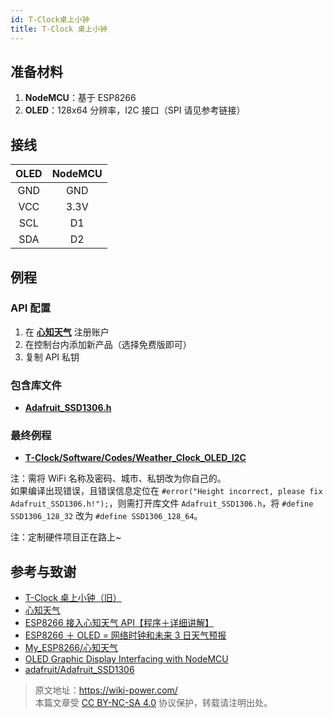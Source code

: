 ```yaml
---
id: T-Clock桌上小钟
title: T-Clock 桌上小钟
---
```


## 准备材料

1. **NodeMCU**：基于 ESP8266
2. **OLED**：128x64 分辨率，I2C 接口（SPI 请见参考链接）

## 接线

| OLED | NodeMCU |
| :--: | :-----: |
| GND  |   GND   |
| VCC  |  3.3V   |
| SCL  |   D1    |
| SDA  |   D2    |

## 例程

### API 配置

1. 在 [**心知天气**](https://www.seniverse.com/) 注册账户
2. 在控制台内添加新产品（选择免费版即可）
3. 复制 API 私钥

### 包含库文件

- [**Adafruit_SSD1306.h**](https://github.com/adafruit/Adafruit_SSD1306)

### 最终例程

- [**T-Clock/Software/Codes/Weather_Clock_OLED_I2C**](https://github.com/linyuxuanlin/T-Clock/tree/master/Software/Codes/Weather_Clock_OLED_I2C)

注：需将 WiFi 名称及密码、城市、私钥改为你自己的。  
如果编译出现错误，且错误信息定位在 `#error("Height incorrect, please fix Adafruit_SSD1306.h!");`，则需打开库文件 `Adafruit_SSD1306.h`，将 `#define SSD1306_128_32` 改为 `#define SSD1306_128_64`。

注：定制硬件项目正在路上~

## 参考与致谢

- [T-Clock 桌上小钟（旧）](https://wiki-power.com/unlist/T-Clock桌上小钟（旧）)
- [心知天气](https://www.seniverse.com/)
- [ESP8266 接入心知天气 API【程序＋详细讲解】](https://www.bilibili.com/video/av89935868/?spm_id_from=333.788.b_636f6d6d656e74.4)
- [ESP8266 ＋ OLED = 网络时钟和未来 3 日天气预报](https://www.bilibili.com/video/av88920975/)
- [My_ESP8266/心知天气](https://gitee.com/young_people_only_love_her/My_ESP8266/tree/master/%E5%BF%83%E7%9F%A5%E5%A4%A9%E6%B0%94)
- [OLED Graphic Display Interfacing with NodeMCU](https://www.electronicwings.com/nodemcu/oled-graphic-display-interfacing-with-nodemcu)
- [adafruit/Adafruit_SSD1306](https://github.com/adafruit/Adafruit_SSD1306)



> 原文地址：<https://wiki-power.com/>  
> 本篇文章受 [CC BY-NC-SA 4.0](https://creativecommons.org/licenses/by/4.0/deed.zh) 协议保护，转载请注明出处。

